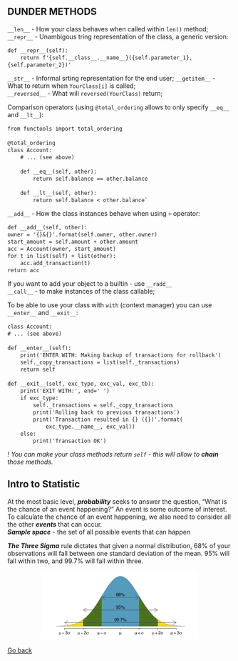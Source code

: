 ## DUNDER METHODS

`__len__` - How your class behaves when called within `len()` method;  
`__repr__` - Unambigous tring representation of the class, a generic version:

    def __repr__(self):
        return f'{self.__class__.__name__}({self.parameter_1}, {self.parameter_2})'

`__str__` - Informal srting representation for the end user;
`__getitem__` - What to return when `YourClass[i]` is called;  
`__reversed__` - What will `reversed(YourClass)` return;

Comparison operators (using `@total_ordering` allows to only specify `__eq__` and `__lt__`):

    from functools import total_ordering

    @total_ordering
    class Account:
        # ... (see above)

        def __eq__(self, other):
            return self.balance == other.balance

        def __lt__(self, other):
            return self.balance < other.balance`

`__add__` - How the class instances behave when using `+` operator:

    def __add__(self, other):
    owner = '{}&{}'.format(self.owner, other.owner)
    start_amount = self.amount + other.amount
    acc = Account(owner, start_amount)
    for t in list(self) + list(other):
        acc.add_transaction(t)
    return acc

If you want to add your object to a builtin - use `__radd__`  
`__call__` - to make instances of the class callable;

To be able to use your class with `with` (context manager) you can use `__enter__` and `__exit__`:

    class Account:
    # ... (see above)

    def __enter__(self):
        print('ENTER WITH: Making backup of transactions for rollback')
        self._copy_transactions = list(self._transactions)
        return self

    def __exit__(self, exc_type, exc_val, exc_tb):
        print('EXIT WITH:', end=' ')
        if exc_type:
            self._transactions = self._copy_transactions
            print('Rolling back to previous transactions')
            print('Transaction resulted in {} ({})'.format(
                exc_type.__name__, exc_val))
        else:
            print('Transaction OK')

_! You can make your class methods return `self` - this will allow to **chain** those methods._

## Intro to Statistic

At the most basic level, _**probability**_ seeks to answer the question, “What is the chance of an event happening?” An event is some outcome of interest. To calculate the chance of an event happening, we also need to consider all the other _**events**_ that can occur.  
_**Sample space**_ - the set of all possible events that can happen

_**The Three Sigma**_ rule dictates that given a normal distribution, 68% of your observations will fall between one standard deviation of the mean. 95% will fall within two, and 99.7% will fall within three.

<div style="text-align: center"><img src="./assets/three_sigma_rule.png" style="max-width: 70%"></div>

[Go back](../README.md)

